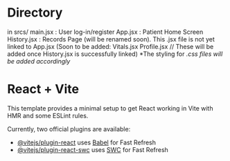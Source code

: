 # Directory
in srcs/
main.jsx      : User log-in/register
App.jsx       : Patient Home Screen
History.jsx   : Records Page (will be renamed soon). This .jsx file is not yet linked to App.jsx
(Soon to be added:  Vitals.jsx  Profile.jsx  // These will be added once History.jsx is successfully linked)
*The styling for *.css files will be added accordingly*

# React + Vite

This template provides a minimal setup to get React working in Vite with HMR and some ESLint rules.

Currently, two official plugins are available:

- [@vitejs/plugin-react](https://github.com/vitejs/vite-plugin-react/blob/main/packages/plugin-react/README.md) uses [Babel](https://babeljs.io/) for Fast Refresh
- [@vitejs/plugin-react-swc](https://github.com/vitejs/vite-plugin-react-swc) uses [SWC](https://swc.rs/) for Fast Refresh
